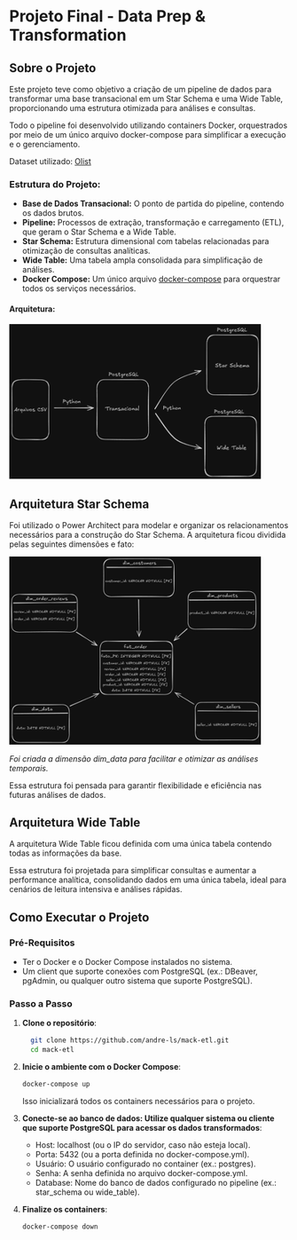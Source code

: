 # Projeto Final - Data Prep & Transformation

## Sobre o Projeto

Este projeto teve como objetivo a criação de um pipeline de dados para transformar uma base transacional em um Star Schema e uma Wide Table, proporcionando uma estrutura otimizada para análises e consultas.

Todo o pipeline foi desenvolvido utilizando containers Docker, orquestrados por meio de um único arquivo docker-compose para simplificar a execução e o gerenciamento.

Dataset utilizado: [Olist](https://www.kaggle.com/datasets/olistbr/brazilian-ecommerce?resource=download&select=olist_customers_dataset.csv)

### Estrutura do Projeto:

- **Base de Dados Transacional:** O ponto de partida do pipeline, contendo os dados brutos.
- **Pipeline:** Processos de extração, transformação e carregamento (ETL), que geram o Star Schema e a Wide Table.
- **Star Schema:** Estrutura dimensional com tabelas relacionadas para otimização de consultas analíticas.
- **Wide Table:** Uma tabela ampla consolidada para simplificação de análises.
- **Docker Compose:** Um único arquivo [docker-compose](compose.yml) para orquestrar todos os serviços necessários.

#### Arquitetura:
<img src="arquitetura.png" width="90%">


## Arquitetura Star Schema

Foi utilizado o Power Architect para modelar e organizar os relacionamentos necessários para a construção do Star Schema. A arquitetura ficou dividida pelas seguintes dimensões e fato:

<img src="starSchema.png" width="90%">

*Foi criada a dimensão dim_data para facilitar e otimizar as análises temporais.*


Essa estrutura foi pensada para garantir flexibilidade e eficiência nas futuras análises de dados.

## Arquitetura Wide Table

A arquitetura Wide Table ficou definida com uma única tabela contendo todas as informações da base.

Essa estrutura foi projetada para simplificar consultas e aumentar a performance analítica, consolidando dados em uma única tabela, ideal para cenários de leitura intensiva e análises rápidas.


## Como Executar o Projeto

### Pré-Requisitos
  - Ter o Docker e o Docker Compose instalados no sistema.
  - Um client que suporte conexões com PostgreSQL (ex.: DBeaver, pgAdmin, ou qualquer outro sistema que suporte PostgreSQL).

### Passo a Passo

1.  **Clone o repositório**:
     ```bash
       git clone https://github.com/andre-ls/mack-etl.git
       cd mack-etl
     ```
   
2. **Inicie o ambiente com o Docker Compose**:
   ```bash
   docker-compose up
   ```
      Isso inicializará todos os containers necessários para o projeto.

3. **Conecte-se ao banco de dados: Utilize qualquer sistema ou cliente que suporte PostgreSQL para acessar os dados transformados**:

    - Host: localhost (ou o IP do servidor, caso não esteja local).
    - Porta: 5432 (ou a porta definida no docker-compose.yml).
    - Usuário: O usuário configurado no container (ex.: postgres).
    - Senha: A senha definida no arquivo docker-compose.yml.
    - Database: Nome do banco de dados configurado no pipeline (ex.: star_schema ou wide_table).

4. **Finalize os containers**:
   ```bash
   docker-compose down
   ```








